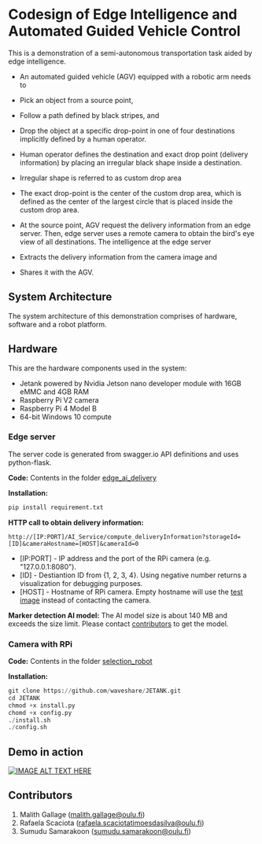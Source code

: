 
# Codesign of Edge Intelligence and Automated Guided Vehicle Control

This is a demonstration of a semi-autonomous transportation task aided by edge intelligence. 
- An automated guided vehicle (AGV) equipped with a robotic arm needs to 
 - Pick an object from a source point,
 - Follow a path defined by black stripes, and 
 - Drop the object at a specific drop-point in one of four destinations implicitly defined by a human operator.

- Human operator defines the destination and exact drop point (delivery information) by placing an irregular black shape inside a destination.
 - Irregular shape is referred to as custom drop area
 - The exact drop-point is the center of the custom drop area, which is defined as the center of the largest circle that is placed inside the custom drop area. 

- At the source point, AGV request the delivery information from an edge server. Then, edge server uses a remote camera to obtain the bird's eye view of all destinations. The intelligence at the edge server
 - Extracts the delivery information from the camera image and 
 - Shares it with the AGV.

## System Architecture

The system architecture of this demonstration comprises of hardware, software and a robot platform.


## Hardware

This are the hardware components used in the system:
- Jetank powered by Nvidia Jetson nano developer module with 16GB eMMC and 4GB RAM
- Raspberry Pi V2 camera
- Raspberry Pi 4 Model B
- 64-bit Windows 10 compute




### Edge server

The server code is generated from swagger.io API definitions and uses python-flask.

**Code:**
Contents in the folder [edge_ai_delivery](edge_ai_delivery)
 
 **Installation:**
```python
pip install requirement.txt
```

**HTTP call to obtain delivery information:**
```http
http://[IP:PORT]/AI_Service/compute_deliveryInformation?storageId=[ID]&cameraHostname=[HOST]&cameraId=0
```
- [IP:PORT] - IP address and the port of the RPi camera (e.g. "127.0.0.1:8080").
- [ID] - Destiantion ID from \{1, 2, 3, 4\}. Using negative number returns a visualization for debugging purposes.
- [HOST] - Hostname of RPi camera. Empty hostname will use the [test image](edge_ai_delivery/swagger_server/models/test_image.jpg) instead of contacting the camera.

**Marker detection AI model:**
The AI model size is about 140 MB and exceeds the size limit. Please contact [contributors](#contributors) to get the model.


### Camera with RPi

**Code:**
Contents in the folder [selection_robot](selection_robot)

 **Installation:**
```python
git clone https://github.com/waveshare/JETANK.git
cd JETANK
chmod +x install.py
chomd +x config.py
./install.sh
./config.sh
```

## Demo in action

[![IMAGE ALT TEXT HERE](http://img.youtube.com/vi/DhCSCCZbuHo/0.jpg)](http://www.youtube.com/watch?v=DhCSCCZbuHo)

## Contributors
1. Malith Gallage (<malith.gallage@oulu.fi>)
2. Rafaela Scaciota (<rafaela.scaciotatimoesdasilva@oulu.fi>)
3. Sumudu Samarakoon (<sumudu.samarakoon@oulu.fi>)
